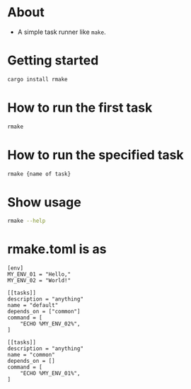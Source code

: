 # About

* A simple task runner like `make`.

# Getting started

```bash
cargo install rmake
```

# How to run the first task

```bash
rmake
```

# How to run the specified task

```bash
rmake {name of task}
```

# Show usage

```bash
rmake --help
```

# rmake.toml is as

```
[env]
MY_ENV_01 = "Hello,"
MY_ENV_02 = "World!"

[[tasks]]
description = "anything"
name = "default"
depends_on = ["common"]
command = [
	"ECHO %MY_ENV_02%",
]

[[tasks]]
description = "anything"
name = "common"
depends_on = []
command = [
	"ECHO %MY_ENV_01%",
]
```
